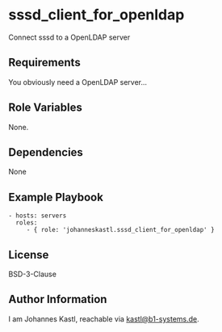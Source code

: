 sssd_client_for_openldap
=========

Connect sssd to a OpenLDAP server

Requirements
------------

You obviously need a OpenLDAP server...

Role Variables
--------------

None.

Dependencies
------------

None

Example Playbook
----------------

    - hosts: servers
      roles:
         - { role: 'johanneskastl.sssd_client_for_openldap' }

License
-------

BSD-3-Clause

Author Information
------------------

I am Johannes Kastl, reachable via kastl@b1-systems.de.
